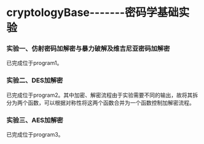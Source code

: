 # cryptologyBase-------密码学基础实验



### 实验一、仿射密码加解密与暴力破解及维吉尼亚密码加解密

 已完成位于program1。



### 实验二、DES加解密

已完成位于program2。其中加密、解密流程由于实验需要不同的输出，故将其拆分为两个函数，可以根据对称性将这两个函数合并为一个函数控制加解密流程。

### 实验三、AES加解密

已完成位于program3。